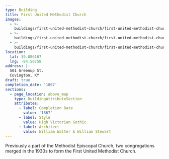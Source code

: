 ```yaml
---
type: Building
title: First United Methodist Church
images:
  - >-
    buildings/first-united-methodist-church/first-united-methodist-church-0_hhttr2
  - >-
    buildings/first-united-methodist-church/first-united-methodist-church-1_ssfwh5
  - >-
    buildings/first-united-methodist-church/first-united-methodist-church-2_gbooit
location:
  lat: 39.086167
  lng: -84.50758
address: |-
  501 Greenup St.
  Covington, KY
draft: true
completion_date: '1867'
sections:
  - page_location: above_map
    type: BuildingAttributeSection
    attributes:
      - label: Completion Date
        value: '1867'
      - label: Style
        value: High Victorian Gothic
      - label: Architect
        value: William Walter & William Stewart
---
```


Previously a part of the Methodist Episcopal Church, two congregations merged in the 1930s to form the First United Methodist Church.
